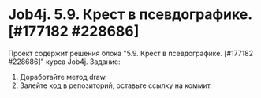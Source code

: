 # Job4j. 5.9. Крест в псевдографике. [#177182 #228686]
Проект содержит решения блока "5.9. Крест в псевдографике. [#177182 #228686]" курса Job4j.
Задание:
1. Доработайте метод draw.
2. Залейте код в репозиторий, оставьте ссылку на коммит.